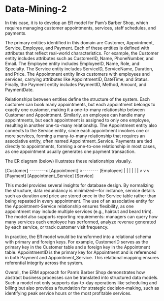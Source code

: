 # Data-Mining-2
In this case, it is to develop an ER model for Pam’s Barber Shop, which requires managing customer appointments, services, staff schedules, and payments.

The primary entities identified in this domain are Customer, Appointment, Service, Employee, and Payment. Each of these entities is defined with attributes that reflect real-world characteristics. For example, the Customer entity includes attributes such as CustomerID, Name, PhoneNumber, and Email. The Employee entity includes EmployeeID, Name, Role, and Specialty. The Service entity includes ServiceID, ServiceName, Duration, and Price. The Appointment entity links customers with employees and services, carrying attributes like AppointmentID, DateTime, and Status. Finally, the Payment entity includes PaymentID, Method, Amount, and PaymentDate.

Relationships between entities define the structure of the system. Each customer can book many appointments, but each appointment belongs to exactly one customer, making it a one-to-many relationship between Customer and Appointment. Similarly, an employee can handle many appointments, but each appointment is assigned to only one employee, resulting in another one-to-many relationship. The Appointment entity also connects to the Service entity, since each appointment involves one or more services, forming a many-to-many relationship that requires an associative entity, often named Appointment_Service. Payments are tied directly to appointments, forming a one-to-one relationship in most cases, as one appointment usually generates one payment transaction.

The ER diagram (below) illustrates these relationships visually.

[Customer] --------< [Appointment] >-------- [Employee]
     |                         |                    |
     |                         |                    |
     v                         v                    v
 [Payment]          [Appointment_Service]        [Service]


This model provides several insights for database design. By normalizing the structure, data redundancy is minimized—for instance, service details such as duration and price are stored once in the Service table rather than being repeated in every appointment. The use of an associative entity for the Appointment-Service relationship ensures flexibility, as one appointment may include multiple services (e.g., haircut and beard trim). The model also supports reporting requirements: managers can query how many services each employee has performed, analyze revenue generated by each service, or track customer visit frequency.

In practice, the ER model would be transformed into a relational schema with primary and foreign keys. For example, CustomerID serves as the primary key in the Customer table and a foreign key in the Appointment table. AppointmentID is the primary key for Appointment and is referenced in both Payment and Appointment_Service. This relational mapping ensures referential integrity across the system.

Overall, the ERM approach for Pam’s Barber Shop demonstrates how abstract business processes can be translated into structured data models. Such a model not only supports day-to-day operations like scheduling and billing but also provides a foundation for strategic decision-making, such as identifying peak service hours or the most profitable services.
